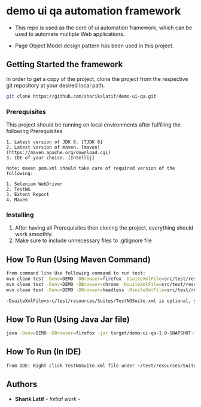 # demo ui qa automation framework

* This repo is used as the core of ui automation framework, which can be used to automate multiple Web applications.

* Page Object Model design pattern has been used in this project.


## Getting Started the framework

In order to get a copy of the project, clone the project from the respective git repository at your desired local path.

```bash
git clone https://github.com/sharikalatif/demo-ui-qa.git

```

### Prerequisites

This project should be running on local environments after fulfilling the following Prerequisites

```
1. Latest version of JDK 8. [TJDK 8]
2. Latest version of maven. [maven] (https://maven.apache.org/download.cgi)
3. IDE of your choice. [Intellij] 

Note: maven pom.xml should take care of required version of the following:

1. Selenium WebDriver
2. TestNG
3. Extent Report
4. Maven
```

### Installing

1. After having all Prerequisites then cloning the project, everything should work smoothly.
2. Make sure to include unnecessary files to .gitignore file



## How To Run (Using Maven Command)
```bash
from command line Use following command to run test: 
mvn clean test -Denv=DEMO -DBrowser=firefox -DsuiteXmlFile=src/test/resources/Suites/TestSuite.xml
mvn clean test -Denv=DEMO -DBrowser=chrome -DsuiteXmlFile=src/test/resources/Suites/TestSuite.xml
mvn clean test -Denv=DEMO -DBrowser=headless -DsuiteXmlFile=src/test/resources/Suites/TestSuite.xml

-DsuiteXmlFile=src/test/resources/Suites/TestNGSuite.xml is optional, you have different *.xml file, please use it.

```

## How To Run (Using Java Jar file)
```bash
java -Denv=DEMO -DBrowser=firefox -jar target/demo-ui-qa-1.0-SNAPSHOT-fat-tests.jar src/test/resources/Suites/TestSuite.xml

```

## How To Run (In IDE)
```bash
from IDE: Right click TestNGSuite.xml file under ~/test/resources/Suites folder and pass parameters -Denv=DEMO -DBrowser=firefox
```

## Authors

* **Sharik Latif** - *Initial work* -

